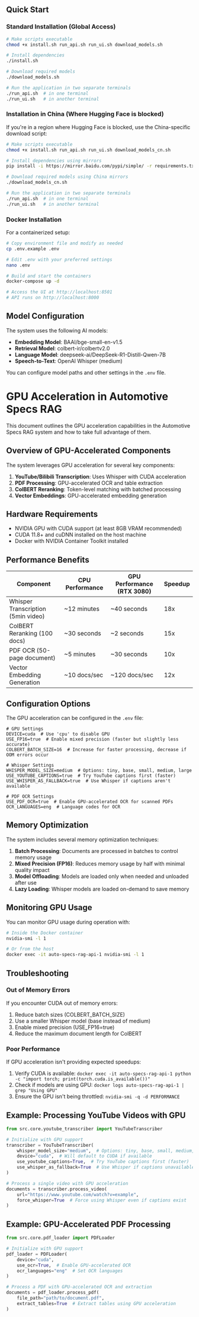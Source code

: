 ## Quick Start

### Standard Installation (Global Access)

```bash
# Make scripts executable
chmod +x install.sh run_api.sh run_ui.sh download_models.sh

# Install dependencies
./install.sh

# Download required models
./download_models.sh

# Run the application in two separate terminals
./run_api.sh  # in one terminal
./run_ui.sh   # in another terminal
```

### Installation in China (Where Hugging Face is blocked)

If you're in a region where Hugging Face is blocked, use the China-specific download script:

```bash
# Make scripts executable
chmod +x install.sh run_api.sh run_ui.sh download_models_cn.sh

# Install dependencies using mirrors
pip install -i https://mirror.baidu.com/pypi/simple/ -r requirements.txt

# Download required models using China mirrors
./download_models_cn.sh

# Run the application in two separate terminals
./run_api.sh  # in one terminal
./run_ui.sh   # in another terminal
```

### Docker Installation

For a containerized setup:

```bash
# Copy environment file and modify as needed
cp .env.example .env

# Edit .env with your preferred settings
nano .env

# Build and start the containers
docker-compose up -d

# Access the UI at http://localhost:8501
# API runs on http://localhost:8000
```

## Model Configuration

The system uses the following AI models:

- **Embedding Model**: BAAI/bge-small-en-v1.5
- **Retrieval Model**: colbert-ir/colbertv2.0
- **Language Model**: deepseek-ai/DeepSeek-R1-Distill-Qwen-7B
- **Speech-to-Text**: OpenAI Whisper (medium)

You can configure model paths and other settings in the `.env` file.

# GPU Acceleration in Automotive Specs RAG

This document outlines the GPU acceleration capabilities in the Automotive Specs RAG system and how to take full advantage of them.

## Overview of GPU-Accelerated Components

The system leverages GPU acceleration for several key components:

1. **YouTube/Bilibili Transcription**: Uses Whisper with CUDA acceleration
2. **PDF Processing**: GPU-accelerated OCR and table extraction
3. **ColBERT Reranking**: Token-level matching with batched processing
4. **Vector Embeddings**: GPU-accelerated embedding generation

## Hardware Requirements

- NVIDIA GPU with CUDA support (at least 8GB VRAM recommended)
- CUDA 11.8+ and cuDNN installed on the host machine
- Docker with NVIDIA Container Toolkit installed

## Performance Benefits

| Component | CPU Performance | GPU Performance (RTX 3080) | Speedup |
|-----------|----------------|----------------------------|---------|
| Whisper Transcription (5min video) | ~12 minutes | ~40 seconds | 18x |
| ColBERT Reranking (100 docs) | ~30 seconds | ~2 seconds | 15x |
| PDF OCR (50-page document) | ~5 minutes | ~30 seconds | 10x |
| Vector Embedding Generation | ~10 docs/sec | ~120 docs/sec | 12x |

## Configuration Options

The GPU acceleration can be configured in the `.env` file:

```
# GPU Settings
DEVICE=cuda  # Use 'cpu' to disable GPU
USE_FP16=true  # Enable mixed precision (faster but slightly less accurate)
COLBERT_BATCH_SIZE=16  # Increase for faster processing, decrease if OOM errors occur

# Whisper Settings
WHISPER_MODEL_SIZE=medium  # Options: tiny, base, small, medium, large
USE_YOUTUBE_CAPTIONS=true  # Try YouTube captions first (faster)
USE_WHISPER_AS_FALLBACK=true  # Use Whisper if captions aren't available

# PDF OCR Settings
USE_PDF_OCR=true  # Enable GPU-accelerated OCR for scanned PDFs
OCR_LANGUAGES=eng  # Language codes for OCR
```

## Memory Optimization

The system includes several memory optimization techniques:

1. **Batch Processing**: Documents are processed in batches to control memory usage
2. **Mixed Precision (FP16)**: Reduces memory usage by half with minimal quality impact
3. **Model Offloading**: Models are loaded only when needed and unloaded after use
4. **Lazy Loading**: Whisper models are loaded on-demand to save memory

## Monitoring GPU Usage

You can monitor GPU usage during operation with:

```bash
# Inside the Docker container
nvidia-smi -l 1

# Or from the host
docker exec -it auto-specs-rag-api-1 nvidia-smi -l 1
```

## Troubleshooting

### Out of Memory Errors

If you encounter CUDA out of memory errors:

1. Reduce batch sizes (COLBERT_BATCH_SIZE)
2. Use a smaller Whisper model (base instead of medium)
3. Enable mixed precision (USE_FP16=true)
4. Reduce the maximum document length for ColBERT

### Poor Performance

If GPU acceleration isn't providing expected speedups:

1. Verify CUDA is available: `docker exec -it auto-specs-rag-api-1 python -c "import torch; print(torch.cuda.is_available())"`
2. Check if models are using GPU: `docker logs auto-specs-rag-api-1 | grep "Using GPU"`
3. Ensure the GPU isn't being throttled: `nvidia-smi -q -d PERFORMANCE`

## Example: Processing YouTube Videos with GPU

```python
from src.core.youtube_transcriber import YouTubeTranscriber

# Initialize with GPU support
transcriber = YouTubeTranscriber(
    whisper_model_size="medium",  # Options: tiny, base, small, medium, large
    device="cuda",  # Will default to CUDA if available
    use_youtube_captions=True,  # Try YouTube captions first (faster)
    use_whisper_as_fallback=True  # Use Whisper if captions unavailable
)

# Process a single video with GPU acceleration
documents = transcriber.process_video(
    url="https://www.youtube.com/watch?v=example",
    force_whisper=True  # Force using Whisper even if captions exist
)
```

## Example: GPU-Accelerated PDF Processing

```python
from src.core.pdf_loader import PDFLoader

# Initialize with GPU support
pdf_loader = PDFLoader(
    device="cuda",
    use_ocr=True,  # Enable GPU-accelerated OCR
    ocr_languages="eng"  # Set OCR languages
)

# Process a PDF with GPU-accelerated OCR and extraction
documents = pdf_loader.process_pdf(
    file_path="path/to/document.pdf",
    extract_tables=True  # Extract tables using GPU acceleration
)
```
